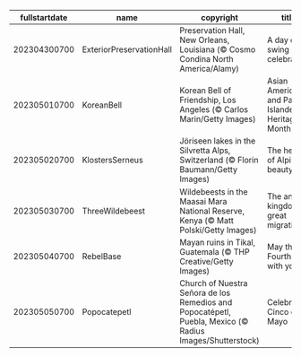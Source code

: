 |fullstartdate|name|copyright|title|image|
|--|--|--|--|--|
202304300700|ExteriorPreservationHall|Preservation Hall, New Orleans, Louisiana (© Cosmo Condina North America/Alamy)|A day of swing and celebration|![](/en-US/2023/05/202304300700ExteriorPreservationHall.jpg)|
202305010700|KoreanBell|Korean Bell of Friendship, Los Angeles (© Carlos Marin/Getty Images)|Asian American and Pacific Islander Heritage Month|![](/en-US/2023/05/202305010700KoreanBell.jpg)|
202305020700|KlostersSerneus|Jöriseen lakes in the Silvretta Alps, Switzerland (© Florin Baumann/Getty Images)|The height of Alpine beauty|![](/en-US/2023/05/202305020700KlostersSerneus.jpg)|
202305030700|ThreeWildebeest|Wildebeests in the Maasai Mara National Reserve, Kenya (© Matt Polski/Getty Images)|The animal kingdom's great migration|![](/en-US/2023/05/202305030700ThreeWildebeest.jpg)|
202305040700|RebelBase|Mayan ruins in Tikal, Guatemala (© THP Creative/Getty Images)|May the Fourth be with you|![](/en-US/2023/05/202305040700RebelBase.jpg)|
202305050700|Popocatepetl|Church of Nuestra Señora de los Remedios and Popocatépetl, Puebla, Mexico (© Radius Images/Shutterstock)|Celebrating Cinco de Mayo|![](/en-US/2023/05/202305050700Popocatepetl.jpg)|
